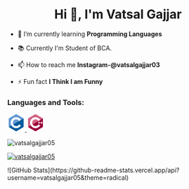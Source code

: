 <h1 align="center">Hi 👋, I'm Vatsal Gajjar</h1>

 
 
- 🌱 I’m currently learning **Programming Languages**

- 📚 Currently I'm Student of BCA. 

- 📫 How to reach me **Instagram-@vatsalgajjar03**

- ⚡ Fun fact **I Think I am Funny**
 
<p align="left">
</p>

<h3 align="left">Languages and Tools:</h3>
<p align="left"> <a href="https://www.cprogramming.com/" target="_blank" rel="noreferrer"> <img src="https://raw.githubusercontent.com/devicons/devicon/master/icons/c/c-original.svg" alt="c" width="40" height="40"/> </a> <a href="https://www.w3schools.com/cpp/" target="_blank" rel="noreferrer"> <img src="https://raw.githubusercontent.com/devicons/devicon/master/icons/cplusplus/cplusplus-original.svg" alt="cplusplus" width="40" height="40"/> </a> </p>


<p align="left"> <img src="https://komarev.com/ghpvc/?username=vatsalgajjar05&label=Profile%20views&color=0e75b6&style=flat" alt="vatsalgajjar05" /> </p>

<p align="left"> <a href="https://github.com/ryo-ma/github-profile-trophy"><img src="https://github-profile-trophy.vercel.app/?username=vatsalgajjar05" alt="vatsalgajjar05" /></a> </p>
![GitHub Stats](https://github-readme-stats.vercel.app/api?username=vatsalgajjar05&theme=radical)
